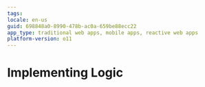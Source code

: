 ```yaml
---
tags: 
locale: en-us
guid: 698848a0-8990-478b-ac0a-659be88ecc22
app_type: traditional web apps, mobile apps, reactive web apps
platform-version: o11
---
```


# Implementing Logic
